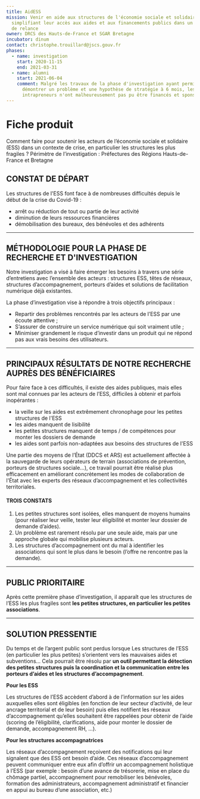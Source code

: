 ```yaml
---
title: AidESS
mission: Venir en aide aux structures de l'économie sociale et solidaire en
  simplifiant leur accès aux aides et aux financements publics dans un contexte
  de relance
owner: DRCS des Hauts-de-France et SGAR Bretagne
incubator: dinum
contact: christophe.trouillard@jscs.gouv.fr
phases:
  - name: investigation
    start: 2020-11-15
    end: 2021-03-31
  - name: alumni
    start: 2021-06-04
    comment: Malgré les travaux de la phase d'investigation ayant permis de
      démontrer un problème et une hypothèse de stratégie à 6 mois, les deux
      intrapreneurs n'ont malheureusement pas pu être financés et sponsorisés.
---
```


# Fiche produit

Comment faire pour soutenir les acteurs de l’économie sociale et solidaire (ESS) dans un contexte de crise, en particulier les structures les plus fragiles ?
Périmètre de l’investigation : Préfectures des Régions Hauts-de-France et Bretagne


## CONSTAT DE DÉPART
Les structures de l'ESS font face à de nombreuses difficultés depuis le début de la crise du Covid-19 :
- arrêt ou réduction de tout ou partie de leur activité
- diminution de leurs ressources financières 
- démobilisation des bureaux, des bénévoles et des adhérents


-----------------

## MÉTHODOLOGIE POUR LA PHASE DE RECHERCHE ET D'INVESTIGATION
Notre investigation a visé à faire émerger les besoins à travers une série d’entretiens avec l’ensemble des acteurs : structures ESS, têtes de réseaux, structures d’accompagnement, porteurs d’aides et solutions de facilitation numérique déjà existantes.

La phase d’investigation vise à répondre à trois objectifs principaux :
- Repartir des problèmes rencontrés par les acteurs de l’ESS par une écoute attentive ;
- S’assurer de construire un service numérique qui soit vraiment utile ;
- Minimiser grandement le risque d’investir dans un produit qui ne répond pas aux vrais besoins des utilisateurs.


-----------------

## PRINCIPAUX RÉSULTATS DE NOTRE RECHERCHE AUPRÈS DES BÉNÉFICIAIRES
Pour faire face à ces difficultés, il existe des aides publiques, mais elles sont mal connues par les acteurs de l’ESS, difficiles à obtenir et parfois inopérantes :
- la veille sur les aides est extrêmement chronophage pour les petites structures de l'ESS
- les aides manquent de lisibilité
- les petites structures manquent de temps / de compétences pour monter les dossiers de demande
- les aides sont parfois non-adaptées aux besoins des structures de l'ESS

Une partie des moyens de l’État (DDCS et ARS) est actuellement affectée à la sauvegarde de leurs opérateurs de terrain (associations de prévention, porteurs de structures sociale…), ce travail pourrait être réalisé plus efficacement en améliorant concrètement les modes de collaboration de l'État avec les experts des réseaux d’accompagnement et les collectivités territoriales.

#### TROIS CONSTATS
1. Les petites structures sont isolées, elles manquent de moyens humains (pour réaliser leur veille, tester leur éligibilité et monter leur dossier de demande d’aides).
2. Un problème est rarement résolu par une seule aide, mais par une approche globale qui mobilise plusieurs acteurs.
3. Les structures d’accompagnement ont du mal à identifier les associations qui sont le plus dans le besoin (l’offre ne rencontre pas la demande).


-----------------

## PUBLIC PRIORITAIRE
Après cette première phase d’investigation, il apparaît que les structures de l’ESS les plus fragiles sont **les petites structures, en particulier les petites associations**. 


-----------------

## SOLUTION PRESSENTIE
Du temps et de l’argent public sont perdus lorsque Les structures de l’ESS (en particulier les plus petites) s’orientent vers les mauvaises aides et subventions... Cela pourrait être résolu par **un outil permettant la détection des petites structures puis la coordination et la communication entre les porteurs d’aides et les structures d’accompagnement**.

**Pour les ESS**

Les structures de l’ESS accèdent d’abord à de l’information sur les aides auxquelles elles sont éligibles (en fonction de leur secteur d’activité, de leur ancrage territorial et de leur besoin) puis elles notifient les réseaux d’accompagnement qu’elles souhaitent être rappelées pour obtenir de l’aide (scoring de l’éligibilité, clarifications, aide pour monter le dossier de demande, accompagnement RH, ...).

**Pour les structures accompagnatrices**

Les réseaux d’accompagnement reçoivent des notifications qui leur signalent que des ESS ont besoin d’aide. Ces réseaux d’accompagnement peuvent communiquer entre eux afin d’offrir un accompagnement holistique à l’ESS (par exemple : besoin d’une avance de trésorerie, mise en place du chômage partiel, accompagnement pour remobiliser les bénévoles, formation des administrateurs, accompagnement administratif et financier en appui au bureau d’une association, etc.)



